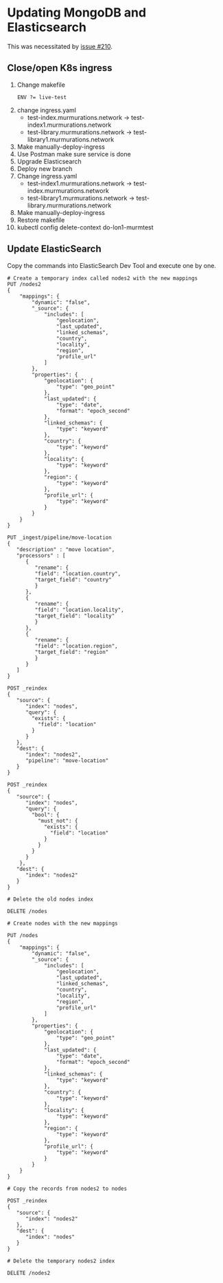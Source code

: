 # Updating MongoDB and Elasticsearch

This was necessitated by [issue #210](https://github.com/MurmurationsNetwork/MurmurationsServices/issues/210).

## Close/open K8s ingress

1. Change makefile
    ```
    ENV ?= live-test
    ```
2. change ingress.yaml
   - test-index.murmurations.network -> test-index1.murmurations.network
   - test-library.murmurations.network -> test-library1.murmurations.network
3. Make manually-deploy-ingress
4. Use Postman make sure service is done
5. Upgrade Elasticsearch
6. Deploy new branch
7. Change ingress.yaml
   - test-index1.murmurations.network -> test-index.murmurations.network
   - test-library1.murmurations.network -> test-library.murmurations.network
8. Make manually-deploy-ingress
9. Restore makefile
10. kubectl config delete-context do-lon1-murmtest

## Update ElasticSearch

Copy the commands into ElasticSearch Dev Tool and execute one by one.

```
# Create a temporary index called nodes2 with the new mappings
PUT /nodes2
{
    "mappings": {
        "dynamic": "false",
        "_source": {
            "includes": [
                "geolocation",
                "last_updated",
                "linked_schemas",
                "country",
                "locality",
                "region",
                "profile_url"
            ]
        },
        "properties": {
            "geolocation": {
                "type": "geo_point"
            },
            "last_updated": {
                "type": "date",
                "format": "epoch_second"
            },
            "linked_schemas": {
                "type": "keyword"
            },
            "country": {
                "type": "keyword"
            },
            "locality": {
                "type": "keyword"
            },
            "region": {
                "type": "keyword"
            },
            "profile_url": {
                "type": "keyword"
            }
        }
    }
}

PUT _ingest/pipeline/move-location
{
   "description" : "move location",
   "processors" : [
      {
         "rename": {
         "field": "location.country",
         "target_field": "country"
         }
      },
      {
         "rename": {
         "field": "location.locality",
         "target_field": "locality"
         }
      },
      {
         "rename": {
         "field": "location.region",
         "target_field": "region"
         }
      }
   ]
}

POST _reindex
{
   "source": {
      "index": "nodes",
      "query": {
        "exists": {
          "field": "location"
        }
      }
   },
   "dest": {
      "index": "nodes2",
      "pipeline": "move-location"
   }
}

POST _reindex
{
   "source": {
      "index": "nodes",
      "query": {
        "bool": { 
          "must_not": {
            "exists": {
              "field": "location"
            }
          }
        }
      }
    },
   "dest": {
      "index": "nodes2"
   }
}

# Delete the old nodes index

DELETE /nodes

# Create nodes with the new mappings

PUT /nodes
{
    "mappings": {
        "dynamic": "false",
        "_source": {
            "includes": [
                "geolocation",
                "last_updated",
                "linked_schemas",
                "country",
                "locality",
                "region",
                "profile_url"
            ]
        },
        "properties": {
            "geolocation": {
                "type": "geo_point"
            },
            "last_updated": {
                "type": "date",
                "format": "epoch_second"
            },
            "linked_schemas": {
                "type": "keyword"
            },
            "country": {
                "type": "keyword"
            },
            "locality": {
                "type": "keyword"
            },
            "region": {
                "type": "keyword"
            },
            "profile_url": {
                "type": "keyword"
            }
        }
    }
}

# Copy the records from nodes2 to nodes

POST _reindex
{
   "source": {
      "index": "nodes2"
   },
   "dest": {
      "index": "nodes"
   }
}

# Delete the temporary nodes2 index

DELETE /nodes2
```
